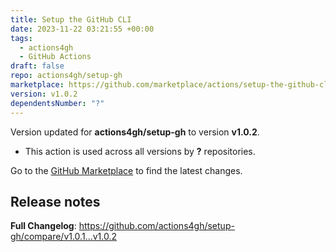```yaml
---
title: Setup the GitHub CLI
date: 2023-11-22 03:21:55 +00:00
tags:
  - actions4gh
  - GitHub Actions
draft: false
repo: actions4gh/setup-gh
marketplace: https://github.com/marketplace/actions/setup-the-github-cli
version: v1.0.2
dependentsNumber: "?"
---
```



Version updated for **actions4gh/setup-gh** to version **v1.0.2**.
- This action is used across all versions by **?** repositories.

Go to the [GitHub Marketplace](https://github.com/marketplace/actions/setup-the-github-cli) to find the latest changes.

## Release notes

**Full Changelog**: https://github.com/actions4gh/setup-gh/compare/v1.0.1...v1.0.2
